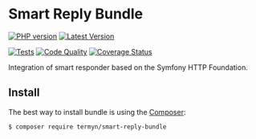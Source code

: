 # Smart Reply Bundle

[![PHP version](https://img.shields.io/packagist/php-v/termyn/smart-reply?style=flat-square)](http://php.net)
[![Latest Version](https://img.shields.io/packagist/v/termyn/smart-reply?style=flat-square)](https://packagist.org/packages/termyn/smart-reply)

[![Tests](https://github.com/termyn/smart-reply-bundle/actions/workflows/tests.yml/badge.svg)](https://github.com/termyn/smart-reply-bundle/actions/workflows/tests.yml)
[![Code Quality](https://scrutinizer-ci.com/g/termyn/smart-reply-bundle/badges/quality-score.png?b=master)](https://scrutinizer-ci.com/g/termyn/smart-reply-bundle/?branch=master)
[![Coverage Status](https://coveralls.io/repos/github/termyn/smart-reply-bundle/badge.svg?branch=master)](https://coveralls.io/github/termyn/smart-reply-bundle?branch=master)

Integration of smart responder based on the Symfony HTTP Foundation.

Install
-------

The best way to install bundle is using the [Composer](http://getcomposer.org/):

```sh
$ composer require termyn/smart-reply-bundle
```
